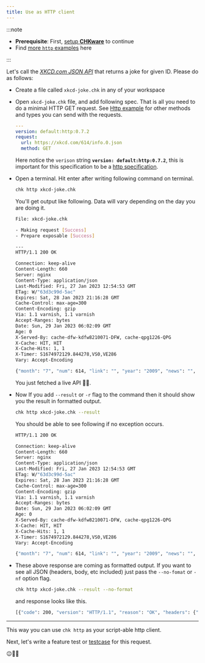 ```yaml
---
title: Use as HTTP client
---
```


:::note

- **Prerequisite**: First, [setup **CHKware**](/setup) to continue
- Find [more `http` examples](/examples/http-examples) here

:::

Let's call the [_XKCD.com JSON API_](https://xkcd.com/json.html) that returns a joke for given ID. Please do as follows:

- Create a file called `xkcd-joke.chk` in any of your workspace
- Open `xkcd-joke.chk` file, and add following spec. That is all you need to do a minimal HTTP GET request. See [Http example](/examples/http-examples) for other methods and types you can send with the requests.

  ```yaml
  ---
  version: default:http:0.7.2
  request:
    url: https://xkcd.com/614/info.0.json
    method: GET
  ```

  Here notice the `verison` string **`version: default:http:0.7.2`**, this is important for this specification to be a [http specification](/references/http-reference).

- Open a terminal. Hit enter after writing following command on terminal.

  ```bash
  chk http xkcd-joke.chk
  ```

  You'll get output like following. Data will vary depending on the day you are doing it.

  ```bash
  File: xkcd-joke.chk

  - Making request [Success]
  - Prepare exposable [Success]

  ---
  HTTP/1.1 200 OK

  Connection: keep-alive
  Content-Length: 660
  Server: nginx
  Content-Type: application/json
  Last-Modified: Fri, 27 Jan 2023 12:54:53 GMT
  ETag: W/"63d3c99d-5ac"
  Expires: Sat, 28 Jan 2023 21:16:28 GMT
  Cache-Control: max-age=300
  Content-Encoding: gzip
  Via: 1.1 varnish, 1.1 varnish
  Accept-Ranges: bytes
  Date: Sun, 29 Jan 2023 06:02:09 GMT
  Age: 0
  X-Served-By: cache-dfw-kdfw8210071-DFW, cache-qpg1226-QPG
  X-Cache: HIT, HIT
  X-Cache-Hits: 1, 1
  X-Timer: S1674972129.844278,VS0,VE286
  Vary: Accept-Encoding

  {"month": "7", "num": 614, "link": "", "year": "2009", "news": "", "safe_title": "Woodpecker", "transcript": "[[A man with a beret and a woman are standing on a boardwalk, leaning on a handrail.]]\nMan: A woodpecker!\n<<Pop pop pop>>\nWoman: Yup.\n\n[[The woodpecker is banging its head against a tree.]]\nWoman: He hatched about this time last year.\n<<Pop pop pop pop>>\n\n[[The woman walks away.  The man is still standing at the handrail.]]\n\nMan: ... woodpecker?\nMan: It's your birthday!\n\nMan: Did you know?\n\nMan: Did... did nobody tell you?\n\n[[The man stands, looking.]]\n\n[[The man walks away.]]\n\n[[There is a tree.]]\n\n[[The man approaches the tree with a present in a box, tied up with ribbon.]]\n\n[[The man sets the present down at the base of the tree and looks up.]]\n\n[[The man walks away.]]\n\n[[The present is sitting at the bottom of the tree.]]\n\n[[The woodpecker looks down at the present.]]\n\n[[The woodpecker sits on the present.]]\n\n[[The woodpecker pulls on the ribbon tying the present closed.]]\n\n((full width panel))\n[[The woodpecker is flying, with an electric drill dangling from its feet, held by the cord.]]\n\n{{Title text: If you don't have an extension cord I can get that too.  Because we're friends!  Right?}}", "alt": "If you don't have an extension cord I can get that too.  Because we're friends!  Right?", "img": "https://imgs.xkcd.com/comics/woodpecker.png", "title": "Woodpecker", "day": "24"}
  ```

  You just fetched a live API :rocket::star2:.

- Now If you add `--result` or `-r` flag to the command then it should show you the result in formatted output.

  ```bash
  chk http xkcd-joke.chk --result
  ```

  You should be able to see following if no exception occurs.

  ```bash
  HTTP/1.1 200 OK

  Connection: keep-alive
  Content-Length: 660
  Server: nginx
  Content-Type: application/json
  Last-Modified: Fri, 27 Jan 2023 12:54:53 GMT
  ETag: W/"63d3c99d-5ac"
  Expires: Sat, 28 Jan 2023 21:16:28 GMT
  Cache-Control: max-age=300
  Content-Encoding: gzip
  Via: 1.1 varnish, 1.1 varnish
  Accept-Ranges: bytes
  Date: Sun, 29 Jan 2023 06:02:09 GMT
  Age: 0
  X-Served-By: cache-dfw-kdfw8210071-DFW, cache-qpg1226-QPG
  X-Cache: HIT, HIT
  X-Cache-Hits: 1, 1
  X-Timer: S1674972129.844278,VS0,VE286
  Vary: Accept-Encoding

  {"month": "7", "num": 614, "link": "", "year": "2009", "news": "", "safe_title": "Woodpecker", "transcript": "[[A man with a beret and a woman are standing on a boardwalk, leaning on a handrail.]]\nMan: A woodpecker!\n<<Pop pop pop>>\nWoman: Yup.\n\n[[The woodpecker is banging its head against a tree.]]\nWoman: He hatched about this time last year.\n<<Pop pop pop pop>>\n\n[[The woman walks away.  The man is still standing at the handrail.]]\n\nMan: ... woodpecker?\nMan: It's your birthday!\n\nMan: Did you know?\n\nMan: Did... did nobody tell you?\n\n[[The man stands, looking.]]\n\n[[The man walks away.]]\n\n[[There is a tree.]]\n\n[[The man approaches the tree with a present in a box, tied up with ribbon.]]\n\n[[The man sets the present down at the base of the tree and looks up.]]\n\n[[The man walks away.]]\n\n[[The present is sitting at the bottom of the tree.]]\n\n[[The woodpecker looks down at the present.]]\n\n[[The woodpecker sits on the present.]]\n\n[[The woodpecker pulls on the ribbon tying the present closed.]]\n\n((full width panel))\n[[The woodpecker is flying, with an electric drill dangling from its feet, held by the cord.]]\n\n{{Title text: If you don't have an extension cord I can get that too.  Because we're friends!  Right?}}", "alt": "If you don't have an extension cord I can get that too.  Because we're friends!  Right?", "img": "https://imgs.xkcd.com/comics/woodpecker.png", "title": "Woodpecker", "day": "24"}
  ```

- These above response are coming as formatted output. If you want to see all JSON (headers, body, etc included) just pass the `--no-fomat` or `-nf` option flag.

  ```bash
  chk http xkcd-joke.chk --result --no-format
  ```

  and response looks like this.

  ```bash
  [{"code": 200, "version": "HTTP/1.1", "reason": "OK", "headers": {"Connection": "keep-alive", "Content-Length": "660", "Server": "nginx", "Content-Type": "application/json", "Last-Modified": "Fri, 27 Jan 2023 12:54:53 GMT", "ETag": "W/\"63d3c99d-5ac\"", "Expires": "Sat, 28 Jan 2023 21:16:28 GMT", "Cache-Control": "max-age=300", "Content-Encoding": "gzip", "Via": "1.1 varnish, 1.1 varnish", "Accept-Ranges": "bytes", "Date": "Sun, 29 Jan 2023 06:13:14 GMT", "Age": "0", "X-Served-By": "cache-dfw-kdfw8210071-DFW, cache-qpg1267-QPG", "X-Cache": "HIT, HIT", "X-Cache-Hits": "1, 1", "X-Timer": "S1674972795.677591,VS0,VE316", "Vary": "Accept-Encoding"}, "body": {"month": "7", "num": 614, "link": "", "year": "2009", "news": "", "safe_title": "Woodpecker", "transcript": "[[A man with a beret and a woman are standing on a boardwalk, leaning on a handrail.]]\nMan: A woodpecker!\n<<Pop pop pop>>\nWoman: Yup.\n\n[[The woodpecker is banging its head against a tree.]]\nWoman: He hatched about this time last year.\n<<Pop pop pop pop>>\n\n[[The woman walks away.  The man is still standing at the handrail.]]\n\nMan: ... woodpecker?\nMan: It's your birthday!\n\nMan: Did you know?\n\nMan: Did... did nobody tell you?\n\n[[The man stands, looking.]]\n\n[[The man walks away.]]\n\n[[There is a tree.]]\n\n[[The man approaches the tree with a present in a box, tied up with ribbon.]]\n\n[[The man sets the present down at the base of the tree and looks up.]]\n\n[[The man walks away.]]\n\n[[The present is sitting at the bottom of the tree.]]\n\n[[The woodpecker looks down at the present.]]\n\n[[The woodpecker sits on the present.]]\n\n[[The woodpecker pulls on the ribbon tying the present closed.]]\n\n((full width panel))\n[[The woodpecker is flying, with an electric drill dangling from its feet, held by the cord.]]\n\n{{Title text: If you don't have an extension cord I can get that too.  Because we're friends!  Right?}}", "alt": "If you don't have an extension cord I can get that too.  Because we're friends!  Right?", "img": "https://imgs.xkcd.com/comics/woodpecker.png", "title": "Woodpecker", "day": "24"}}]
  ```

---

This way you can use `chk http` as your script-able http client.

Next, let's write a feature test or [testcase](/tutorials/feature-test) for this request.

:wink::tada::confetti_ball:
